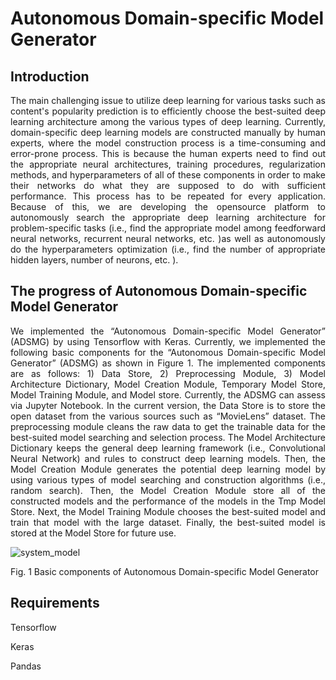 # Autonomous Domain-specific Model Generator

## Introduction
<div style="text-align: justify">
The main challenging issue to utilize deep learning for various tasks such as content's popularity prediction is to efficiently choose the best-suited deep learning architecture among the various types of deep learning. Currently, domain-specific deep learning models are constructed manually by human experts, where the model construction process is a time-consuming and error-prone process. This is because the human experts need to find out the appropriate neural architectures, training procedures, regularization methods, and hyperparameters of all of these components in order to make their networks do what they are supposed to do with sufficient performance. This process has to be repeated for every application. Because of this, we are developing the opensource platform to autonomously search the appropriate deep learning architecture for problem-specific tasks (i.e., find the appropriate model among feedforward neural networks, recurrent neural networks, etc. )as well as autonomously do the hyperparameters optimization (i.e., find the number of appropriate hidden layers, number of neurons, etc. ).
</div>

## The progress of Autonomous Domain-specific Model Generator 
<div style="text-align: justify">
We implemented the “Autonomous Domain-specific Model Generator” (ADSMG) by using Tensorflow with Keras. Currently, we implemented the following basic components for the “Autonomous Domain-specific Model Generator” (ADSMG) as shown in Figure 1. The implemented components are as follows: 1) Data Store, 2) Preprocessing Module, 3) Model Architecture Dictionary, Model Creation Module, Temporary Model Store, Model Training Module, and Model store. Currently, the ADSMG can assess via Jupyter Notebook. In the current version, the Data Store is to store the open dataset from the various sources such as “MovieLens” dataset. The preprocessing module cleans the raw data to get the trainable data for the best-suited model searching and selection process. The Model Architecture Dictionary keeps the general deep learning framework (i.e., Convolutional Neural Network) and rules to construct deep learning models. Then, the Model Creation Module generates the potential deep learning model by using various types of model searching and construction algorithms (i.e., random search). Then, the Model Creation Module store all of the constructed models and the performance of the models in the Tmp Model Store. Next, the Model Training Module chooses the best-suited model and train that model with the large dataset. Finally, the best-suited model is stored at the Model Store for future use.
</div>

![system_model](https://github.com/kyithar/Autonomous-Domain-specific-Model-Generator-/blob/master/md_figs/system_model.jpg)

Fig. 1 Basic components of Autonomous Domain-specific Model Generator

## Requirements

Tensorflow

Keras

Pandas

